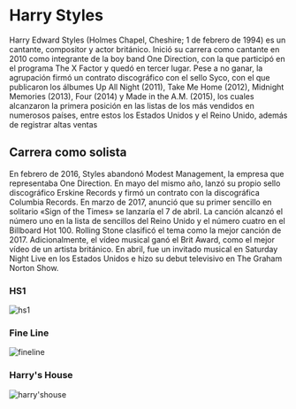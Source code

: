# Harry Styles
Harry Edward Styles (Holmes Chapel, Cheshire; 1 de febrero de 1994) es un cantante, compositor y actor británico. 
Inició su carrera como cantante en 2010 como integrante de la boy band One Direction, con la que participó en el programa The X Factor y quedó en tercer lugar. 
Pese a no ganar, la agrupación firmó un contrato discográfico con el sello Syco, con el que publicaron los álbumes Up All Night (2011), Take Me Home (2012), Midnight Memories (2013), Four (2014) y Made in the A.M. (2015), los cuales alcanzaron la primera posición en las listas de los más vendidos en numerosos países, entre estos los Estados Unidos y el Reino Unido, además de registrar altas ventas

## Carrera como solista
En febrero de 2016, Styles abandonó Modest Management, la empresa que representaba One Direction. En mayo del mismo año, lanzó su propio sello discográfico Erskine Records y firmó un contrato con la discográfica Columbia Records.
En marzo de 2017, anunció que su primer sencillo en solitario «Sign of the Times» se lanzaría el 7 de abril. La canción alcanzó el número uno en la lista de sencillos del Reino Unido y el número cuatro en el Billboard Hot 100. Rolling Stone clasificó el tema como la mejor canción de 2017. Adicionalmente, el vídeo musical ganó el Brit Award, como el mejor vídeo de un artista británico. En abril, fue un invitado musical en Saturday Night Live en los Estados Unidos e hizo su debut televisivo en The Graham Norton Show.

###  HS1
![ hs1 ](\Users\hp\OneDrive\Escritorio\hs1.jpg)

### Fine Line
![ fineline ]("C:\Users\hp\OneDrive\Escritorio\fineline.png")

### Harry's House
![ harry'shouse ]([https://www.google.com/url?sa=i&url=https%3A%2F%2Fwww.larepublica.ec%2Fblog%2F2022%2F03%2F23%2Fharrys-house-harry-styles-anuncia-su-nuevo-album%2F&psig=AOvVaw1ephOHJ3AwgT6g0GA4IlYp&ust=1676448057045000&source=images&cd=vfe&ved=0CBAQjRxqFwoTCMir5ujFlP0CFQAAAAAdAAAAABAI](https://www.larepublica.ec/blog/2022/03/23/harrys-house-harry-styles-anuncia-su-nuevo-album/captura-de-pantalla-2022-03-23-a-las-12-01-52/))

